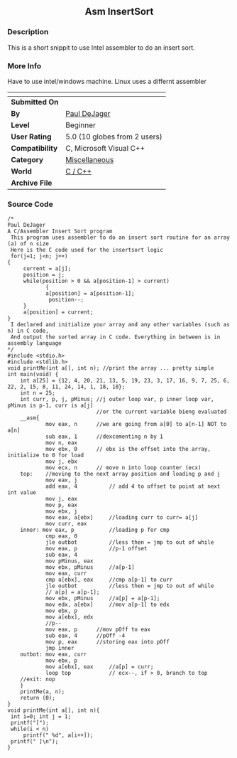 ﻿<div align="center">

## Asm  InsertSort


</div>

### Description

This is a short snippit to use Intel assembler to do an insert sort.
 
### More Info
 
Have to use intel/windows machine. Linux uses a differnt assembler


<span>             |<span>
---                |---
**Submitted On**   |
**By**             |[Paul DeJager](https://github.com/Planet-Source-Code/PSCIndex/blob/master/ByAuthor/paul-dejager.md)
**Level**          |Beginner
**User Rating**    |5.0 (10 globes from 2 users)
**Compatibility**  |C, Microsoft Visual C\+\+
**Category**       |[Miscellaneous](https://github.com/Planet-Source-Code/PSCIndex/blob/master/ByCategory/miscellaneous__3-1.md)
**World**          |[C / C\+\+](https://github.com/Planet-Source-Code/PSCIndex/blob/master/ByWorld/c-c.md)
**Archive File**   |[](https://github.com/Planet-Source-Code/paul-dejager-asm-insertsort__3-11426/archive/master.zip)





### Source Code

```
/*
Paul DeJager
A C/Assembler Insert Sort program
 This program uses assembler to do an insert sort routine for an array (a) of n size
 Here is the C code used for the insertsort logic
 for(j=1; j<n; j++)
{
     current = a[j];
     position = j;
     while(position > 0 && a[position-1] > current)
     	    {
 	        a[position] = a[position-1];
       	 	 position--;
     }
     a[position] = current;
}
 I declared and initialize your array and any other variables (such as n) in C code,
 And output the sorted array in C code. Everything in between is in assembly language
*/
#include <stdio.h>
#include <stdlib.h>
void printMe(int a[], int n); //print the array ... pretty simple
int main(void) {
	int a[25] = {12, 4, 20, 21, 13, 5, 19, 23, 3, 17, 16, 9, 7, 25, 6, 22, 2, 15, 8, 11, 24, 14, 1, 18, 10};
	int n = 25;
	int curr, p, j, pMinus;	//j outer loop var, p inner loop var, pMinus is p-1, curr is a[j]
							//or the current variable bieng evaluated
	__asm{
			mov eax, n		//we are going from a[0] to a[n-1] NOT to a[n]
			sub eax, 1		//dexcementing n by 1
			mov n, eax
			mov	ebx, 0		// ebx is the offset into the array, initialize to 0 for load
			mov j, ebx
			mov	ecx, n		// move n into loop counter (ecx)
	top:	//moving to the next array position and loading p and j
			mov eax, j
			add	eax, 4			// add 4 to offset to point at next int value
			mov j, eax
			mov p, eax
			mov	ebx, j
			mov	eax, a[ebx]		//loading curr to curr= a[j]
			mov curr, eax
	inner: mov eax, p			//loading p for cmp
			cmp eax, 0
			jle outbot			//less then = jmp to out of while
			mov eax, p			//p-1 offset
			sub eax, 4
			mov pMinus, eax
			mov ebx, pMinus		//a[p-1]
			mov eax, curr
			cmp a[ebx], eax		//cmp a[p-1] to curr
			jle outbot			//less then = jmp to out of while
			// a[p] = a[p-1];
			mov	ebx, pMinus		//a[p] = a[p-1];
			mov	edx, a[ebx]		//mov a[p-1] to edx
			mov ebx, p
			mov a[ebx], edx
			//p--
			mov eax, p		//mov pOff to eax
			sub eax, 4		//pOff -4
			mov p, eax		//storing eax into pOff
			jmp inner
	outbot: mov eax, curr
			mov ebx, p
			mov a[ebx], eax		//a[p] = curr;
			loop top			// ecx--, if > 0, branch to top
	//exit:	nop
	}
	printMe(a, n);
	return (0);
}
void printMe(int a[], int n){
 int i=0; int j = 1;
 printf("[");
 while(i < n)
	 printf(" %d", a[i++]);
 printf(" ]\n");
}
```

